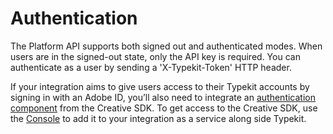 # Authentication

The Platform API supports both signed out and authenticated modes. When users are in the signed-out state, only the API key is required. You can authenticate as a user by sending a 'X-Typekit-Token' HTTP header.

If your integration aims to give users access to their Typekit accounts by signing in with an Adobe ID, you’ll also need to integrate an [authentication component](https://creativesdk.adobe.com/docs/web/#/articles/userauthui/index.html) from the Creative SDK. To get access to the Creative SDK, use the [Console](http://adobe.io/console) to add it to your integration as a service along side Typekit.
